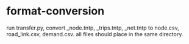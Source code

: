 # format-conversion
run transfer.py, convert _node.tntp, _trips.tntp, _net.tntp to node.csv, road_link.csv, demand.csv. 
all files should place in the same directory.
